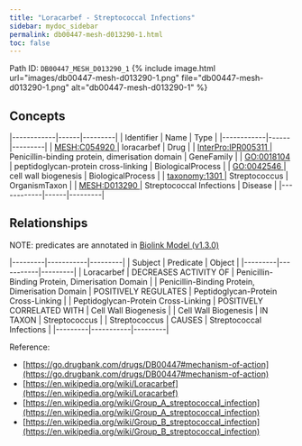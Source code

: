 ```yaml
---
title: "Loracarbef - Streptococcal Infections"
sidebar: mydoc_sidebar
permalink: db00447-mesh-d013290-1.html
toc: false 
---
```



Path ID: `DB00447_MESH_D013290_1`
{% include image.html url="images/db00447-mesh-d013290-1.png" file="db00447-mesh-d013290-1.png" alt="db00447-mesh-d013290-1" %}

## Concepts

|------------|------|---------|
| Identifier | Name | Type    |
|------------|------|---------|
| <a href="https://identifiers.org/MESH:C054920">MESH:C054920 </a> | loracarbef | Drug |
| <a href="https://identifiers.org/InterPro:IPR005311">InterPro:IPR005311 </a> | Penicillin-binding protein, dimerisation domain | GeneFamily |
| <a href="https://identifiers.org/GO:0018104">GO:0018104 </a> | peptidoglycan-protein cross-linking | BiologicalProcess |
| <a href="https://identifiers.org/GO:0042546">GO:0042546 </a> | cell wall biogenesis | BiologicalProcess |
| <a href="https://identifiers.org/taxonomy:1301">taxonomy:1301 </a> | Streptococcus | OrganismTaxon |
| <a href="https://identifiers.org/MESH:D013290">MESH:D013290 </a> | Streptococcal Infections | Disease |
|------------|------|---------|

## Relationships


NOTE: predicates are annotated in <a href="https://github.com/biolink/biolink-model/releases/tag/v1.3.0">Biolink Model (v1.3.0)</a>

|---------|-----------|---------|
| Subject | Predicate | Object  |
|---------|-----------|---------|
| Loracarbef | DECREASES ACTIVITY OF | Penicillin-Binding Protein, Dimerisation Domain |
| Penicillin-Binding Protein, Dimerisation Domain | POSITIVELY REGULATES | Peptidoglycan-Protein Cross-Linking |
| Peptidoglycan-Protein Cross-Linking | POSITIVELY CORRELATED WITH | Cell Wall Biogenesis |
| Cell Wall Biogenesis | IN TAXON | Streptococcus |
| Streptococcus | CAUSES | Streptococcal Infections |
|---------|-----------|---------|

Reference: 
  - [https://go.drugbank.com/drugs/DB00447#mechanism-of-action](https://go.drugbank.com/drugs/DB00447#mechanism-of-action)
  - [https://en.wikipedia.org/wiki/Loracarbef](https://en.wikipedia.org/wiki/Loracarbef)
  - [https://en.wikipedia.org/wiki/Group_A_streptococcal_infection](https://en.wikipedia.org/wiki/Group_A_streptococcal_infection)
  - [https://en.wikipedia.org/wiki/Group_B_streptococcal_infection](https://en.wikipedia.org/wiki/Group_B_streptococcal_infection)
